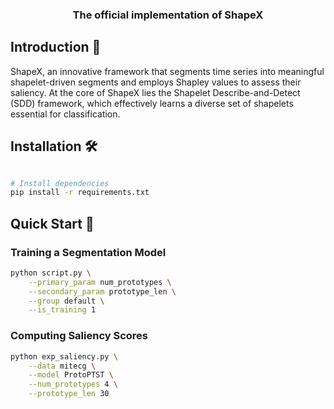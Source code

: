 <div align="center">
  <h3><b> The official implementation of ShapeX</b></h3>
</div>

## Introduction 🌟

ShapeX, an innovative framework that segments time series into meaningful shapelet-driven segments and employs Shapley values to assess their saliency. At the core of ShapeX lies the Shapelet Describe-and-Detect (SDD) framework, which effectively learns a diverse set of shapelets essential for classification.

## Installation 🛠️

```bash

# Install dependencies
pip install -r requirements.txt
```

## Quick Start 🚀

### Training a Segmentation Model

```bash
python script.py \
    --primary_param num_prototypes \
    --secondary_param prototype_len \
    --group default \
    --is_training 1
```

### Computing Saliency Scores

```bash
python exp_saliency.py \
    --data mitecg \
    --model ProtoPTST \
    --num_prototypes 4 \
    --prototype_len 30
```

